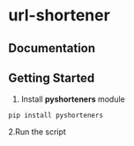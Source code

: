 # url-shortener

## Documentation

## Getting Started

1. Install **pyshorteners** module 
```
pip install pyshorteners
```
2.Run the script
